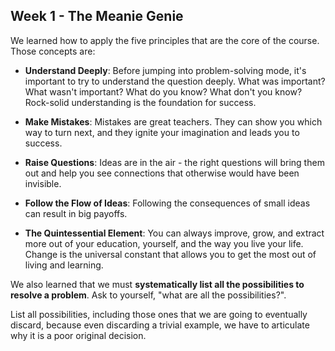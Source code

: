 ## Week 1 - The Meanie Genie
We learned how to apply the five principles that are the core of the course. Those concepts are:

- **Understand Deeply**: Before jumping into problem-solving mode, it's important to try to understand the question deeply. What was important? What wasn't important? What do you know? What don't you know? Rock-solid understanding is the foundation for success.

- **Make Mistakes**: Mistakes are great teachers. They can show you which way to turn next, and they ignite your imagination and leads you to success.

- **Raise Questions**: Ideas are in the air - the right questions will bring them out and help you see connections that otherwise would have been invisible.

- **Follow the Flow of Ideas**: Following the consequences of small ideas can result in big payoffs.

- **The Quintessential Element**: You can always improve, grow, and extract more out of your education, yourself, and the way you live your life. Change is the universal constant that allows you to get the most out of living and learning.

We also learned that we must **systematically list all the possibilities to resolve a problem**. Ask to yourself, "what are all the possibilities?".

List all possibilities, including those ones that we are going to eventually discard, because even discarding a trivial example, we have to articulate why it is a poor original decision.

